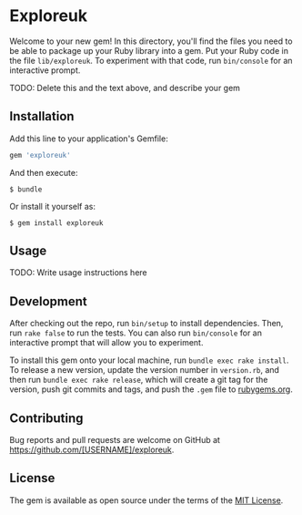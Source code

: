 # Exploreuk

Welcome to your new gem! In this directory, you'll find the files you need to be able to package up your Ruby library into a gem. Put your Ruby code in the file `lib/exploreuk`. To experiment with that code, run `bin/console` for an interactive prompt.

TODO: Delete this and the text above, and describe your gem

## Installation

Add this line to your application's Gemfile:

```ruby
gem 'exploreuk'
```

And then execute:

    $ bundle

Or install it yourself as:

    $ gem install exploreuk

## Usage

TODO: Write usage instructions here

## Development

After checking out the repo, run `bin/setup` to install dependencies. Then, run `rake false` to run the tests. You can also run `bin/console` for an interactive prompt that will allow you to experiment.

To install this gem onto your local machine, run `bundle exec rake install`. To release a new version, update the version number in `version.rb`, and then run `bundle exec rake release`, which will create a git tag for the version, push git commits and tags, and push the `.gem` file to [rubygems.org](https://rubygems.org).

## Contributing

Bug reports and pull requests are welcome on GitHub at https://github.com/[USERNAME]/exploreuk.


## License

The gem is available as open source under the terms of the [MIT License](http://opensource.org/licenses/MIT).

